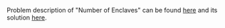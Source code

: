 Problem description of "Number of Enclaves" can be found [here](https://leetcode.com/problems/number-of-enclaves/description/) and its solution [here](https://github.com/aurimas13/Solutions-To-Problems/blob/main/LeetCode/Python%20Solutions/Number%20of%20Enclaves/number.py).
